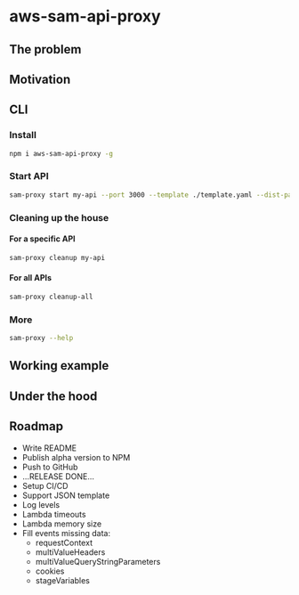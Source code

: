 # aws-sam-api-proxy

## The problem

## Motivation

## CLI

### Install

```bash
npm i aws-sam-api-proxy -g
```

### Start API

```bash
sam-proxy start my-api --port 3000 --template ./template.yaml --dist-path ./dist --env-vars ./fixtures/envVars.json --docker-network my_network
```

### Cleaning up the house

#### For a specific API

```bash
sam-proxy cleanup my-api
```

#### For all APIs

```bash
sam-proxy cleanup-all
```

### More

```bash
sam-proxy --help
```

## Working example

## Under the hood

## Roadmap

- Write README
- Publish alpha version to NPM
- Push to GitHub
- ...RELEASE DONE...
- Setup CI/CD
- Support JSON template
- Log levels
- Lambda timeouts
- Lambda memory size
- Fill events missing data:
  - requestContext
  - multiValueHeaders
  - multiValueQueryStringParameters
  - cookies
  - stageVariables
